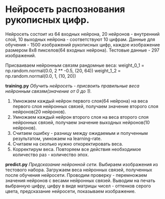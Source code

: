 # Нейросеть распознования рукописных цифр.

Нейросеть состоит из 64 входных нейрона, 20 нейронов - внутренний слой, 10 выходных нейрона - соответствуют 10 цифрам.
Данные для обучения - 1500 изображений рукописных цифр, каждое изображение размером 8х8 пикселов(64 входных нейрона).
Тестовые данные - 297 изображений.

Присваиваем нейронным связям рандомные веса:
weight_0_1 = np.random.normal(0.0, 2 ** -0.5, (20, 64))
weight_1_2 = np.random.normal(0.0, 1, (10, 20))

**training.py**
_Обучить нейросеть - присвоить правильные веса нейронным связям(значение от 0 до 1)._
1) Умножаем каждый нейрон первого слоя(64 нейрона) на веса первого слоя нейронных связей,
получаем значение второго слоя нейронов(20 нейронов).
2) Умножаем каждый нейрон второго слоя на веса второго слоя нейронных связей,
получаем значение выходных нейронов(10 нейронов).
3) Считаем ошибку - разницу между ожидаемым и полученным результатом, умножаем на learning-rate.
4) Считаем на сколько нужно откоректировать веса.
5) Корректирум веса.
Повторяем все действия необходимое количество раз - количество эпох.

**predict.py**
_Предсказание нейронной сети._
Выбираем изображения из тестового набора.
Загружаем веса нейронных связей, полученных после обучения нейросети.
Проводим проверку - перемножаем значения нейронов с весами нейронных связей.
Выводим на печать выбранную цифру, цифру в виде матрицы чисел - оттенков серого цвета,
предсказание нейросети, показываем изображение.



